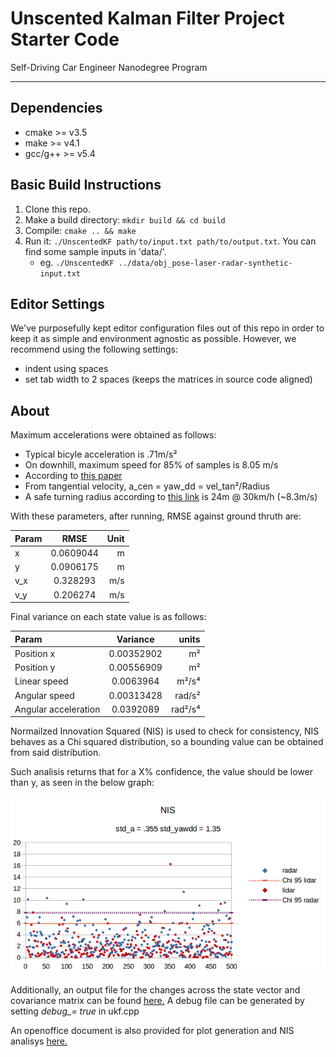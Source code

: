# Unscented Kalman Filter Project Starter Code
Self-Driving Car Engineer Nanodegree Program

---

## Dependencies

* cmake >= v3.5
* make >= v4.1
* gcc/g++ >= v5.4

## Basic Build Instructions

1. Clone this repo.
2. Make a build directory: `mkdir build && cd build`
3. Compile: `cmake .. && make`
4. Run it: `./UnscentedKF path/to/input.txt path/to/output.txt`. You can find
   some sample inputs in 'data/'.
    - eg. `./UnscentedKF ../data/obj_pose-laser-radar-synthetic-input.txt`

## Editor Settings

We've purposefully kept editor configuration files out of this repo in order to
keep it as simple and environment agnostic as possible. However, we recommend
using the following settings:

* indent using spaces
* set tab width to 2 spaces (keeps the matrices in source code aligned)

## About

Maximum accelerations were obtained as follows:

- Typical bicyle acceleration is .71m/s²
- On downhill, maximum speed for 85% of samples is 8.05 m/s
- According to [this paper](https://www.researchgate.net/publication/223922575_Design_speeds_and_acceleration_characteristics_of_bicycle_traffic_for_use_in_planning_design_and_appraisal)
- From tangential velocity, a_cen = yaw_dd = vel_tan²/Radius
- A safe turning radius according to [this link](http://www.dot.state.mn.us/bike/pdfs/manual/Chapter5.pdf) is 24m @ 30km/h (~8.3m/s)

With these parameters, after running, RMSE against ground thruth are:

|Param  |   RMSE    | Unit
|:---|:---:| ---:  |
|x   |   0.0609044  | m   |
|y   |   0.0906175  | m   |
|v_x |   0.328293   |  m/s |
|v_y |   0.206274   |  m/s |

Final variance on each state value is as follows:

|Param|Variance|units|
|:---|:---:|---:|
|Position x|0.00352902 |m²|
|Position y|0.00556909| m²|
|Linear speed|0.0063964 | m²/s⁴ |
|Angular speed| 0.00313428  | rad/s²|
|Angular acceleration  |0.0392089 | rad²/s⁴|

Normailzed Innovation Squared (NIS) is used to check for consistency, NIS behaves as a
Chi squared distribution, so a bounding value can be obtained from said distribution.

Such analisis returns that for a X% confidence, the value should be lower than y,
as seen in the below graph:

![alt text](./extra/NIS_scatter.png "NIS analysis")

Additionally, an output file for the changes across the state vector and covariance
matrix can be found [here.](./extra/debugg.txt)
A debug file can be generated by setting *debug_= true* in ukf.cpp

An openoffice document is also provided for plot generation and NIS analisys [here.](./extra/Data_Analysis.ods)